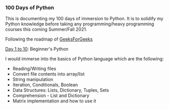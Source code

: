### 100 Days of Python

This is documenting my 100 days of immersion to Python. It is to solidify my Python knowledge before taking any programming/heavy programming courses this coming Summer/Fall 2021.

Following the roadmap of [GeeksForGeeks](https://www.geeksforgeeks.org/100-days-of-code-a-complete-guide-for-beginners-and-experienced/)

[Day 1 to 10](https://github.com/ivymorenomt/100daysofPython/tree/master/Day1to10): Beginner's Python

I would immerse into the basics of Python language which are the following:
  * Reading/Writing files
  * Convert file contents into array/list
  * String manipulation
  * Iteration, Conditionals, Boolean
  * Data Structures: Lists, Dictionary, Tuples, Sets
  * Comprehension - List and Dictionary
  * Matrix implementation and how to use it

